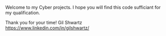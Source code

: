 Welcome to my Cyber projects.
I hope you will find this code sufficiant for my qualification.

Thank you for your time!
Gil Shwartz
https://www.linkedin.com/in/gilshwartz/
